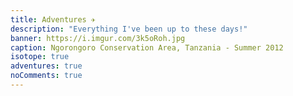 ```yaml
---
title: Adventures ✈️
description: "Everything I've been up to these days!"
banner: https://i.imgur.com/3k5oRoh.jpg
caption: Ngorongoro Conservation Area, Tanzania - Summer 2012
isotope: true
adventures: true
noComments: true
---
```

